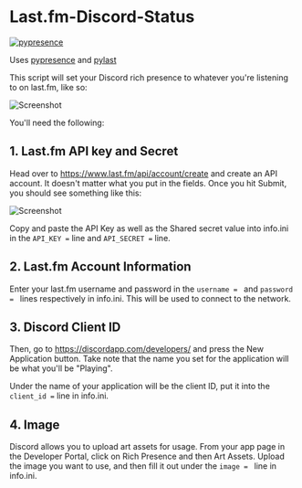 # Last.fm-Discord-Status
[![pypresence](https://img.shields.io/badge/using-pypresence-00bb88.svg?style=for-the-badge&logo=discord&logoWidth=20)](https://github.com/qwertyquerty/pypresence)

Uses [pypresence](https://github.com/qwertyquerty/pypresence) and [pylast](https://github.com/pylast/pylast)

This script will set your Discord rich presence to whatever you're listening to on last.fm, like so:

![Screenshot](https://i.imgur.com/loHCQao.png)

You'll need the following:

## **1. Last.fm API key and Secret**
Head over to https://www.last.fm/api/account/create and create an API account. It doesn't matter what you put in the fields. Once you hit Submit, you should see something like this:

![Screenshot](https://i.imgur.com/mO4YkSk.png)

Copy and paste the API Key as well as the Shared secret value into info.ini in the `API_KEY =` line and `API_SECRET =` line.

## **2. Last.fm Account Information**
Enter your last.fm username and password in the `username = ` and `password = `  lines respectively in info.ini. This will be used to connect to the network.

## **3. Discord Client ID**
Then, go to https://discordapp.com/developers/ and press the New Application button. Take note that the name you set for the application will be what you'll be "Playing".

Under the name of your application will be the client ID, put it into the `client_id =` line in info.ini.

## **4. Image**
Discord allows you to upload art assets for usage. From your app page in the Developer Portal, click on Rich Presence and then Art Assets. Upload the image you want to use, and then fill it out under the `image = ` line in info.ini. 
